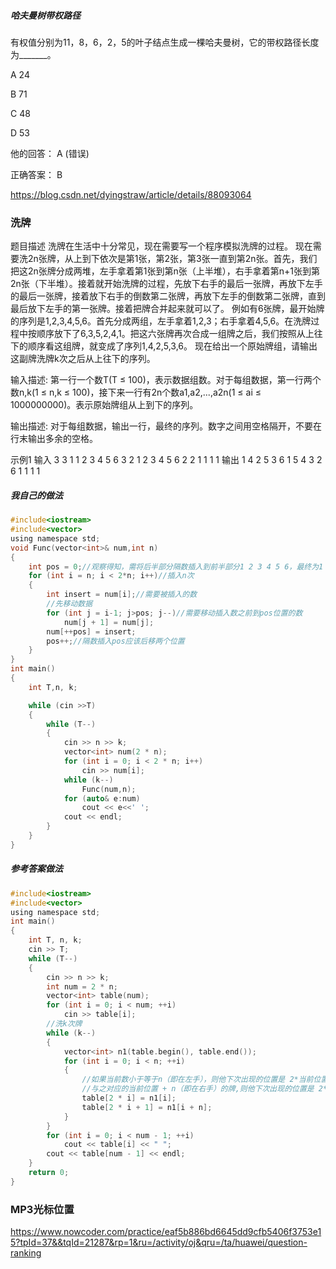 ##### 哈夫曼树带权路径
有权值分别为11，8，6，2，5的叶子结点生成一棵哈夫曼树，它的带权路径长度为_______。

A 24

B 71

C 48

D 53

他的回答： A (错误)

正确答案： B

https://blog.csdn.net/dyingstraw/article/details/88093064
### 洗牌
题目描述
洗牌在生活中十分常见，现在需要写一个程序模拟洗牌的过程。 现在需要洗2n张牌，从上到下依次是第1张，第2张，第3张一直到第2n张。首先，我们把这2n张牌分成两堆，左手拿着第1张到第n张（上半堆），右手拿着第n+1张到第2n张（下半堆）。接着就开始洗牌的过程，先放下右手的最后一张牌，再放下左手的最后一张牌，接着放下右手的倒数第二张牌，再放下左手的倒数第二张牌，直到最后放下左手的第一张牌。接着把牌合并起来就可以了。 例如有6张牌，最开始牌的序列是1,2,3,4,5,6。首先分成两组，左手拿着1,2,3；右手拿着4,5,6。在洗牌过程中按顺序放下了6,3,5,2,4,1。把这六张牌再次合成一组牌之后，我们按照从上往下的顺序看这组牌，就变成了序列1,4,2,5,3,6。 现在给出一个原始牌组，请输出这副牌洗牌k次之后从上往下的序列。

输入描述:
第一行一个数T(T ≤ 100)，表示数据组数。对于每组数据，第一行两个数n,k(1 ≤ n,k ≤ 100)，接下来一行有2n个数a1,a2,...,a2n(1 ≤ ai ≤ 1000000000)。表示原始牌组从上到下的序列。

输出描述:
对于每组数据，输出一行，最终的序列。数字之间用空格隔开，不要在行末输出多余的空格。

示例1
输入
3 3 1 1 2 3 4 5 6 3 2 1 2 3 4 5 6 2 2 1 1 1 1
输出
1 4 2 5 3 6 1 5 4 3 2 6 1 1 1 1
##### 我自己的做法
```c
#include<iostream>
#include<vector>
using namespace std;
void Func(vector<int>& num,int n)
{
	int pos = 0;//观察得知，需将后半部分隔数插入到前半部分1 2 3 4 5 6，最终为1 4 2 5 3 6 
	for (int i = n; i < 2*n; i++)//插入n次
	{
		int insert = num[i];//需要被插入的数
		//先移动数据
		for (int j = i-1; j>pos; j--)//需要移动插入数之前到pos位置的数
			num[j + 1] = num[j];
		num[++pos] = insert;
		pos++;//隔数插入pos应该后移两个位置
	}
}
int main()
{
	int T,n, k;

	while (cin >>T)
	{
		while (T--)
		{
			cin >> n >> k;
			vector<int> num(2 * n);
			for (int i = 0; i < 2 * n; i++)
				cin >> num[i];
			while (k--)
				Func(num,n);
			for (auto& e:num)
				cout << e<<' ';
			cout << endl;
		}
	}
}
```
##### 参考答案做法
```c
#include<iostream>
#include<vector>
using namespace std;
int main()
{
	int T, n, k;
	cin >> T;
	while (T--)
	{
		cin >> n >> k;
		int num = 2 * n;
		vector<int> table(num);
		for (int i = 0; i < num; ++i)
			cin >> table[i];
		//洗k次牌
		while (k--)
		{
			vector<int> n1(table.begin(), table.end());
			for (int i = 0; i < n; ++i)
			{
				//如果当前数小于等于n（即在左手），则他下次出现的位置是 2*当前位置
				//与之对应的当前位置 + n（即在右手）的牌,则他下次出现的位置是 2*当前位置 + 1
				table[2 * i] = n1[i];
				table[2 * i + 1] = n1[i + n];
			}
		}
		for (int i = 0; i < num - 1; ++i)
			cout << table[i] << " ";
		cout << table[num - 1] << endl;
	}
	return 0;
}
```
### MP3光标位置
https://www.nowcoder.com/practice/eaf5b886bd6645dd9cfb5406f3753e15?tpId=37&&tqId=21287&rp=1&ru=/activity/oj&qru=/ta/huawei/question-ranking
